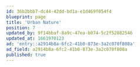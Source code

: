 ```yaml
---
id: 36b2bbb7-dc44-42dd-bd1a-e1d469f054f4
blueprint: page
title: 'Urban Nature'
position: 7
updated_by: 9f14bbaf-8a9c-47ea-b074-5c2f52882546
updated_at: 1661970123
ad: 'entry::a2914b8a-6fc2-41b0-873e-3a2c070f808a'
ad_field: a2914b8a-6fc2-41b0-873e-3a2c070f808a
published: true
---
```


